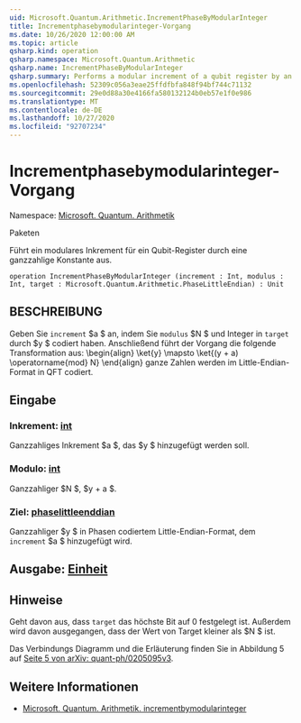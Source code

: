 ```yaml
---
uid: Microsoft.Quantum.Arithmetic.IncrementPhaseByModularInteger
title: Incrementphasebymodularinteger-Vorgang
ms.date: 10/26/2020 12:00:00 AM
ms.topic: article
qsharp.kind: operation
qsharp.namespace: Microsoft.Quantum.Arithmetic
qsharp.name: IncrementPhaseByModularInteger
qsharp.summary: Performs a modular increment of a qubit register by an integer constant.
ms.openlocfilehash: 52309c056a3eae25ffdfbfa848f94bf744c71132
ms.sourcegitcommit: 29e0d88a30e4166fa580132124b0eb57e1f0e986
ms.translationtype: MT
ms.contentlocale: de-DE
ms.lasthandoff: 10/27/2020
ms.locfileid: "92707234"
---
```

# <a name="incrementphasebymodularinteger-operation"></a>Incrementphasebymodularinteger-Vorgang

Namespace: [Microsoft. Quantum. Arithmetik](xref:Microsoft.Quantum.Arithmetic)

Paketen [](https://nuget.org/packages/)


Führt ein modulares Inkrement für ein Qubit-Register durch eine ganzzahlige Konstante aus.

```qsharp
operation IncrementPhaseByModularInteger (increment : Int, modulus : Int, target : Microsoft.Quantum.Arithmetic.PhaseLittleEndian) : Unit
```


## <a name="description"></a>BESCHREIBUNG

Geben Sie `increment` $a $ an, indem Sie `modulus` $N $ und Integer in `target` durch $y $ codiert haben.
Anschließend führt der Vorgang die folgende Transformation aus: \begin{align} \ket{y} \mapsto \ket{(y + a) \operatorname{mod} N} \end{align} ganze Zahlen werden im Little-Endian-Format in QFT codiert.

## <a name="input"></a>Eingabe

### <a name="increment--int"></a>Inkrement: [int](xref:microsoft.quantum.lang-ref.int)

Ganzzahliges Inkrement $a $, das $y $ hinzugefügt werden soll.


### <a name="modulus--int"></a>Modulo: [int](xref:microsoft.quantum.lang-ref.int)

Ganzzahliger $N $, $y + a $.


### <a name="target--phaselittleendian"></a>Ziel: [phaselittleenddian](xref:Microsoft.Quantum.Arithmetic.PhaseLittleEndian)

Ganzzahliger $y $ in Phasen codiertem Little-Endian-Format, dem `increment` $a $ hinzugefügt wird.



## <a name="output--unit"></a>Ausgabe: [Einheit](xref:microsoft.quantum.lang-ref.unit)



## <a name="remarks"></a>Hinweise

Geht davon aus, dass `target` das höchste Bit auf 0 festgelegt ist.
Außerdem wird davon ausgegangen, dass der Wert von Target kleiner als $N $ ist.

Das Verbindungs Diagramm und die Erläuterung finden Sie in Abbildung 5 auf [Seite 5 von arXiv: quant-ph/0205095v3](https://arxiv.org/pdf/quant-ph/0205095v3.pdf#page=5).

## <a name="see-also"></a>Weitere Informationen

- [Microsoft. Quantum. Arithmetik. incrementbymodularinteger](xref:Microsoft.Quantum.Arithmetic.IncrementByModularInteger)